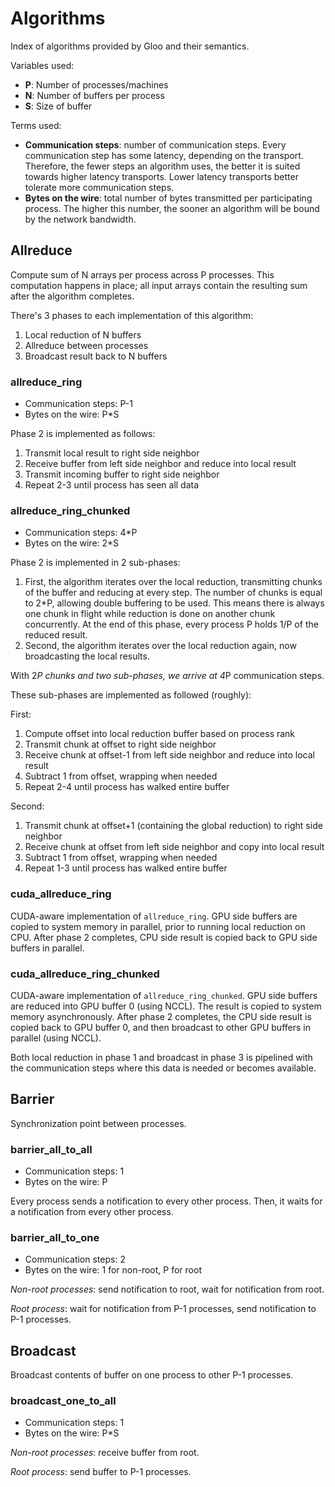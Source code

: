 # Algorithms

Index of algorithms provided by Gloo and their semantics.

Variables used:
* **P**: Number of processes/machines
* **N**: Number of buffers per process
* **S**: Size of buffer

Terms used:
* **Communication steps**: number of communication steps. Every
  communication step has some latency, depending on the transport.
  Therefore, the fewer steps an algorithm uses, the better it is
  suited towards higher latency transports. Lower latency transports
  better tolerate more communication steps.
* **Bytes on the wire**: total number of bytes transmitted per
  participating process. The higher this number, the sooner an
  algorithm will be bound by the network bandwidth.

## Allreduce

Compute sum of N arrays per process across P processes. This
computation happens in place; all input arrays contain the resulting
sum after the algorithm completes.

There's 3 phases to each implementation of this algorithm:
1. Local reduction of N buffers
2. Allreduce between processes
3. Broadcast result back to N buffers

### allreduce_ring

* Communication steps: P-1
* Bytes on the wire: P*S

Phase 2 is implemented as follows:
1. Transmit local result to right side neighbor
2. Receive buffer from left side neighbor and reduce into local result
3. Transmit incoming buffer to right side neighbor
4. Repeat 2-3 until process has seen all data

### allreduce_ring_chunked

* Communication steps: 4*P
* Bytes on the wire: 2*S

Phase 2 is implemented in 2 sub-phases:
1. First, the algorithm iterates over the local reduction,
   transmitting chunks of the buffer and reducing at every step. The
   number of chunks is equal to 2*P, allowing double buffering to be
   used. This means there is always one chunk in flight while
   reduction is done on another chunk concurrently. At the end of this
   phase, every process P holds 1/P of the reduced result.
2. Second, the algorithm iterates over the local reduction again, now
   broadcasting the local results.

With 2*P chunks and two sub-phases, we arrive at 4*P communication
steps.

These sub-phases are implemented as followed (roughly):

First:
1. Compute offset into local reduction buffer based on process rank
2. Transmit chunk at offset to right side neighbor
3. Receive chunk at offset-1 from left side neighbor and reduce into
   local result
4. Subtract 1 from offset, wrapping when needed
5. Repeat 2-4 until process has walked entire buffer

Second:
1. Transmit chunk at offset+1 (containing the global reduction) to
   right side neighbor
2. Receive chunk at offset from left side neighbor and copy into local
   result
3. Subtract 1 from offset, wrapping when needed
4. Repeat 1-3 until process has walked entire buffer

### cuda_allreduce_ring

CUDA-aware implementation of `allreduce_ring`. GPU side buffers are
copied to system memory in parallel, prior to running local reduction
on CPU. After phase 2 completes, CPU side result is copied back to GPU
side buffers in parallel.

### cuda_allreduce_ring_chunked

CUDA-aware implementation of `allreduce_ring_chunked`. GPU side
buffers are reduced into GPU buffer 0 (using NCCL). The result is
copied to system memory asynchronously. After phase 2 completes, the
CPU side result is copied back to GPU buffer 0, and then broadcast to
other GPU buffers in parallel (using NCCL).

Both local reduction in phase 1 and broadcast in phase 3 is pipelined
with the communication steps where this data is needed or becomes
available.

## Barrier

Synchronization point between processes.

### barrier_all_to_all

* Communication steps: 1
* Bytes on the wire: P

Every process sends a notification to every other process.
Then, it waits for a notification from every other process.

### barrier_all_to_one

* Communication steps: 2
* Bytes on the wire: 1 for non-root, P for root

_Non-root processes_: send notification to root, wait for notification
from root.

_Root process_: wait for notification from P-1 processes, send
notification to P-1 processes.

## Broadcast

Broadcast contents of buffer on one process to other P-1 processes.

### broadcast_one_to_all

* Communication steps: 1
* Bytes on the wire: P*S

_Non-root processes_: receive buffer from root.

_Root process_: send buffer to P-1 processes.
